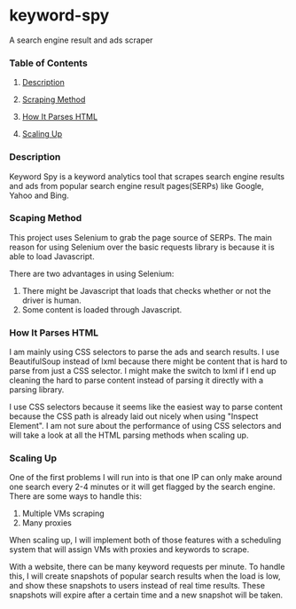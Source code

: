 # keyword-spy
A search engine result and ads scraper

### Table of Contents

1. [Description](#description)

2. [Scraping Method](#scraping-method)

3. [How It Parses HTML](#how-it-parses-html)

4. [Scaling Up](#scaling-up)

###  Description
Keyword Spy is a keyword analytics tool that scrapes search engine results and ads from popular 
search engine result pages(SERPs) like Google, Yahoo and Bing.

### Scaping Method
This project uses Selenium to grab the page source of SERPs. The main reason for using Selenium over the basic 
requests library is because it is able to load Javascript.

There are two advantages in using Selenium:

1. There might be Javascript that loads that checks whether or not the driver is human.
2. Some content is loaded through Javascript.

### How It Parses HTML
I am mainly using CSS selectors to parse the ads and search results. I use BeautifulSoup
instead of lxml because there might be content that is hard to parse from just a CSS selector. I might 
make the switch to lxml if I end up cleaning the hard to parse content instead of parsing it directly 
with a parsing library.

I use CSS selectors because it seems like the easiest way to parse content because the CSS path 
is already laid out nicely when using "Inspect Element". I am not sure about the performance of
using CSS selectors and will take a look at all the HTML parsing methods when scaling up.

### Scaling Up
One of the first problems I will run into is that one IP can only make around one search every 2-4 minutes or
it will get flagged by the search engine. There are some ways to handle this:

1. Multiple VMs scraping
2. Many proxies

When scaling up, I will implement both of those features with a scheduling system that will assign
 VMs with proxies and keywords to scrape.
 
With a website, there can be many keyword requests per minute. To handle this, I will create snapshots of popular 
search results when the load is low, and show these snapshots to users instead of real time results. These snapshots
will expire after a certain time and a new snapshot will be taken.
